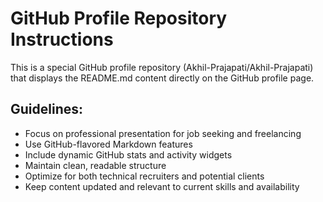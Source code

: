 <!-- Use this file to provide workspace-specific custom instructions to Copilot. For more details, visit https://code.visualstudio.com/docs/copilot/copilot-customization#_use-a-githubcopilotinstructionsmd-file -->

# GitHub Profile Repository Instructions

This is a special GitHub profile repository (Akhil-Prajapati/Akhil-Prajapati) that displays the README.md content directly on the GitHub profile page.

## Guidelines:

- Focus on professional presentation for job seeking and freelancing
- Use GitHub-flavored Markdown features
- Include dynamic GitHub stats and activity widgets
- Maintain clean, readable structure
- Optimize for both technical recruiters and potential clients
- Keep content updated and relevant to current skills and availability
